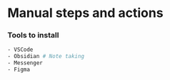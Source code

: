 # Manual steps and actions

### Tools to install
```bash
- VSCode
- Obsidian # Note taking
- Messenger
- Figma
```